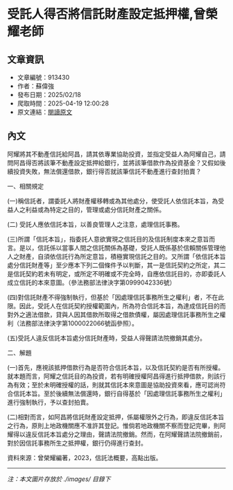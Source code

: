 # 受託人得否將信託財產設定抵押權,曾榮耀老師

## 文章資訊
- 文章編號：913430
- 作者：蘇偉強
- 發布日期：2025/02/18
- 爬取時間：2025-04-19 12:00:28
- 原文連結：[閱讀原文](https://real-estate.get.com.tw/Columns/detail.aspx?no=913430)

## 內文
阿耀將其不動產信託給阿昌，請其依專業協助投資，並指定受益人為阿耀自己，請問阿昌得否將該筆不動產設定抵押給銀行，並將該筆借款作為投資基金？又假如後續投資失敗，無法償還借款，銀行得否就該筆信託不動產進行查封拍賣？

一、相關規定

(一)稱信託者，謂委託人將財產權移轉或為其他處分，使受託人依信託本旨，為受益人之利益或為特定之目的，管理或處分信託財產之關係。

(二) 受託人應依信託本旨，以善良管理人之注意，處理信託事務。

(三)所謂「信託本旨」，指委託人意欲實現之信託目的及信託制度本來之意旨而言。是以，信託係以當事人間之信託關係為基礎，受託人既係基於信賴關係管理他人之財產，自須依信託行為所定意旨，積極實現信託之目的。又所謂「依信託本旨處分信託財產等」至少應本下列二個條件予以判斷，其一是信託契約之所定，其二是信託契約若未有明定，或所定不明確或不完全時，自應依信託目的，亦即委託人成立信託的本來意圖。（參法務部法律決字第0999042336號）

(四)對信託財產不得強制執行，但基於「因處理信託事務所生之權利」者，不在此限。因此，受託人在信託契約授權範圍內，所為符合信託本旨，為達成信託目的而對外之適法借款，貸與人因其借款所取得之借款債權，屬因處理信託事務所生之權利（法務部法律決字第1000022066號函參照）。

(五)受託人違反信託本旨處分信託財產時，受益人得聲請法院撤銷其處分。

二、解題

(一)首先，應視該抵押借款行為是否符合信託本旨，以及信託契約是否有所授權。就本題而言，阿耀之信託目的為投資，若有明確授權阿昌得進行抵押借款，則該行為有效；至於未明確授權的話，則就其信託本來意圖是協助投資來看，應可認尚符合信託本旨。至於後續無法償還時，銀行自得基於「因處理信託事務所生之權利」進行強制執行，予以查封拍賣。

(二)相對而言，如阿昌將信託財產設定抵押，係屬權限外之行為，即違反信託本旨之行為，原則上地政機關應不准許其登記。惟倘若地政機關不察而登記完畢，則阿耀得以違反信託本旨處分之理由，聲請法院撤銷。然而，在阿耀聲請法院撤銷前，對於因信託事務所生之抵押權，銀行仍得進行查封。

資料來源：曾榮耀編著，2023，信託法概要，高點出版。

---
*注：本文圖片存放於 ./images/ 目錄下*
